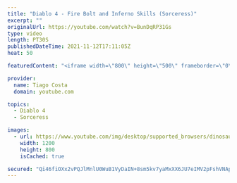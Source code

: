 ```yaml
---
title: "Diablo 4 - Fire Bolt and Inferno Skills (Sorceress)"
excerpt: ""
originalUrl: https://youtube.com/watch?v=BunDqRP31Gs
type: video
length: PT30S
publishedDateTime: 2021-11-12T17:11:05Z
heat: 50

featuredContent: "<iframe width=\"800\" height=\"500\" frameborder=\"0\" src=\"https://www.youtube.com/embed/BunDqRP31Gs\" allow=\"accelerometer; autoplay; encrypted-media; gyroscope; picture-in-picture\" allowfullscreen></iframe>"

provider:
  name: Tiago Costa
  domain: youtube.com

topics:
  - Diablo 4
  - Sorceress

images:
  - url: https://www.youtube.com/img/desktop/supported_browsers/dinosaur.png
    width: 1200
    height: 800
    isCached: true

secured: "Qi46fiOXx2vPQJlMnlU0WuB1VyDaIN+8sm5kv7yaMxXX6JU7eIMV2pFshVNApUCNysEt8v9BBGySdNG5MVoSqV/bjJFTKyKTb6dtXtBq076Fht65atkxSqeLjTWu5OCWLuoPWQfJSF3X7Y2tMDVHF92um+jATXTSkoZqRhEvFGrVt724xwzyQCw3AJSyPG/c7NTorFG2OM46wsCKlHOS36t2sT8/NCkHR/vb409E0RPfhgyHxmn/KB6WZvKe/2u19nJ6PveIFhLFfobxKXkGno3BEPtGOiek8Uyl7t7SD6nPBLTaVBllLAfvXhvRFhOtaI5CGxHS18LBhHX91FvqO4V+1AN4pEVCENl0ReMfouIOwCH4zprbYfIV6T41v3LvYOeAfb9A/3ofxh7azT+2VQdTqbA13EoASoNEz3LjQkU=;YJBlQdp+DcAfIo7diPM2YA=="
---
```


